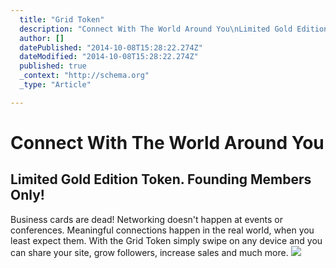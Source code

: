 ```yaml
---
  title: "Grid Token"
  description: "Connect With The World Around You\nLimited Gold Edition Token. Founding Members Only!\nBusiness cards are dead! Networking doesn&#39;t happen at events or confere"
  author: []
  datePublished: "2014-10-08T15:28:22.274Z"
  dateModified: "2014-10-08T15:28:22.274Z"
  published: true
  _context: "http://schema.org"
  _type: "Article"

---
```

# Connect With The World Around You

## Limited Gold Edition Token. Founding Members Only!

Business cards are dead! Networking doesn't happen at events or conferences. Meaningful connections happen in the real world, when you least expect them. With the Grid Token simply swipe on any device and you can share your site, grow followers, increase sales and much more. ![](https://s3-us-west-2.amazonaws.com/cdn.thegrid.io/posts/GridToken-img.png)